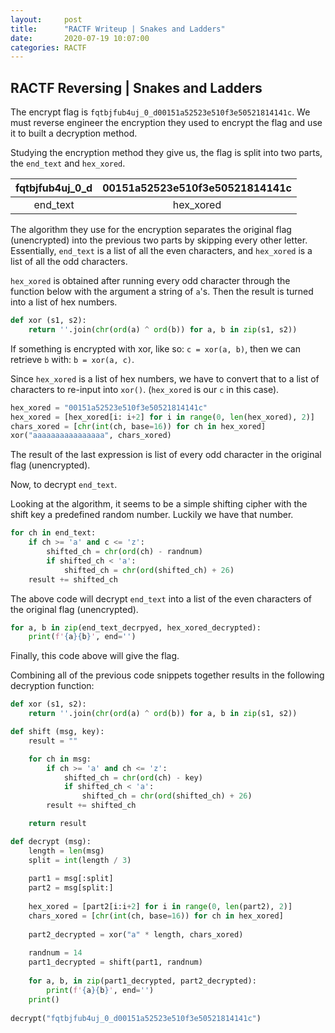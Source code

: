 ```yaml
---
layout: 	post
title: 		"RACTF Writeup | Snakes and Ladders"
date: 		2020-07-19 10:07:00
categories: RACTF
---
```


## RACTF Reversing | Snakes and Ladders

The encrypt flag is `fqtbjfub4uj_0_d00151a52523e510f3e50521814141c`. We must reverse engineer the encryption they used to encrypt the flag and use it to built a decryption method.

Studying the encryption method they give us, the flag is split into two parts, the `end_text` and `hex_xored`. 

| fqtbjfub4uj_0_d | 00151a52523e510f3e50521814141c |
| :-------------: | :----------------------------: |
|    end_text     |           hex_xored            |

The algorithm they use for the encryption separates the original flag (unencrypted) into the previous two parts by skipping every other letter. Essentially, `end_text` is a list of all the even characters, and `hex_xored` is a list of all the odd characters. 

`hex_xored` is obtained after running every odd character through the function below with the argument a string of `a`'s. Then the result is turned into a list of hex numbers.

```python
def xor (s1, s2):
	return ''.join(chr(ord(a) ^ ord(b)) for a, b in zip(s1, s2))
```

If something is encrypted with xor, like so: `c = xor(a, b)`, then we can retrieve `b` with: `b = xor(a, c)`. 

Since `hex_xored` is a list of hex numbers, we have to convert that to a list of characters to re-input into `xor()`. (`hex_xored` is our `c` in this case).

```python
hex_xored = "00151a52523e510f3e50521814141c"
hex_xored = [hex_xored[i: i+2] for i in range(0, len(hex_xored), 2)] 
chars_xored = [chr(int(ch, base=16)) for ch in hex_xored] 
xor("aaaaaaaaaaaaaaaa", chars_xored)
```

The result of the last expression is list of every odd character in the original flag (unencrypted). 

Now, to decrypt `end_text`.

Looking at the algorithm, it seems to be a simple shifting cipher with the shift key a predefined random number. Luckily we have that number.

```python
for ch in end_text:
	if ch >= 'a' and c <= 'z':
		shifted_ch = chr(ord(ch) - randnum)
		if shifted_ch < 'a':
			shifted_ch = chr(ord(shifted_ch) + 26)
	result += shifted_ch
```

The above code will decrypt `end_text` into a list of the even characters of the original flag (unencrypted).

```python
for a, b in zip(end_text_decrpyed, hex_xored_decrypted):
	print(f'{a}{b}', end='')
```

Finally, this code above will give the flag.

Combining all of the previous code snippets together results in the following decryption function:

```python
def xor (s1, s2):
	return ''.join(chr(ord(a) ^ ord(b)) for a, b in zip(s1, s2))

def shift (msg, key):
	result = ""

	for ch in msg:
		if ch >= 'a' and ch <= 'z':
			shifted_ch = chr(ord(ch) - key)
			if shifted_ch < 'a':
				shifted_ch = chr(ord(shifted_ch) + 26)
		result += shifted_ch

	return result

def decrypt (msg):
	length = len(msg)
	split = int(length / 3)
		
	part1 = msg[:split]
	part2 = msg[split:]
	
	hex_xored = [part2[i:i+2] for i in range(0, len(part2), 2)]
	chars_xored = [chr(int(ch, base=16)) for ch in hex_xored]
	
	part2_decrypted = xor("a" * length, chars_xored)
	
	randnum = 14
	part1_decrypted = shift(part1, randnum)
	
	for a, b, in zip(part1_decrypted, part2_decrypted):
		print(f'{a}{b}', end='')
	print()
	
decrypt("fqtbjfub4uj_0_d00151a52523e510f3e50521814141c")
```



